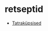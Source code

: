 retseptid
=========

- [Tatraküpsised](https://github.com/mitselek/retseptid/blob/master/Tatraküpsised.md)
